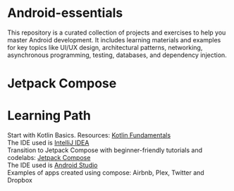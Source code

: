 # Android-essentials
This repository is a curated collection of projects and exercises to help you master Android development. It includes learning materials and examples for key topics like UI/UX design, architectural patterns, networking, asynchronous programming, testing, databases, and dependency injection.<br>
# Jetpack Compose <br>
# Learning Path <br>
Start with Kotlin Basics. Resources: <a href="https://developer.android.com/courses/pathways/android-basics-compose-unit-2-pathway-1?_gl=1*v9q39x*_up*MQ..*_ga*NTg0MTQxNzY0LjE3MzU5MjkwMDA.*_ga_6HH9YJMN9M*MTczNTkyOTAwMC4xLjAuMTczNTkyOTAwMC4wLjAuMTYyNDM4OTY1OQ..">Kotlin Fundamentals</a><br>
The IDE used is <a href="https://www.jetbrains.com/idea/download/?section=windows"> IntelliJ IDEA</a><br>
Transition to Jetpack Compose with beginner-friendly tutorials and codelabs: <a href="https://developer.android.com/compose">Jetpack Compose</a><br>
The IDE used is <a href="https://developer.android.com/studio">Android Studio</a><br>
Examples of apps created using compose: Airbnb, Plex, Twitter and Dropbox
